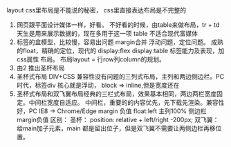 layout
css里布局是不能说的秘密， css里直接表达布局是不完整的
1. 网页跟平面设计媒体一样，好看。
不好看的时候，由table来做布局，tr + td
天生是用来展示数据的，现在多用于这一项
table 不适合现代富媒体
2. 标签的盒模型，比较慢，容易出问题 margin合并
    浮动问题，定位问题。
    成熟的float，精确的定位，现代的
    display:flex   display:table
    标签能力及表现，加css属性  布局。
   布局layout =  行row列column的规划。
3. 由2 推出圣杯布局
4. 圣杯式布局 DIV+CSS
兼容性没有问题的三列式布局，主列和两边侧边栏。PC时代，标签div
核心就是浮动， block => inline,但是宽度还在
5. 圣杯式布局和双飞翼布局经典的三栏式布局，效果基本相同，两边两栏宽度固定。中间栏宽度自适应。
中间栏，重要的的内容优先，先下载先渲染。兼容性好，PC IE8 -> Chrome/Edge
margin 负值 float:left 主列100% 侧边栏margin负值
区别： 
圣杯： position: relative + left/right -200px;
双飞翼： 给main加子元素，main 都是留出位子，但是双飞翼不需要让两侧边栏再移位置。